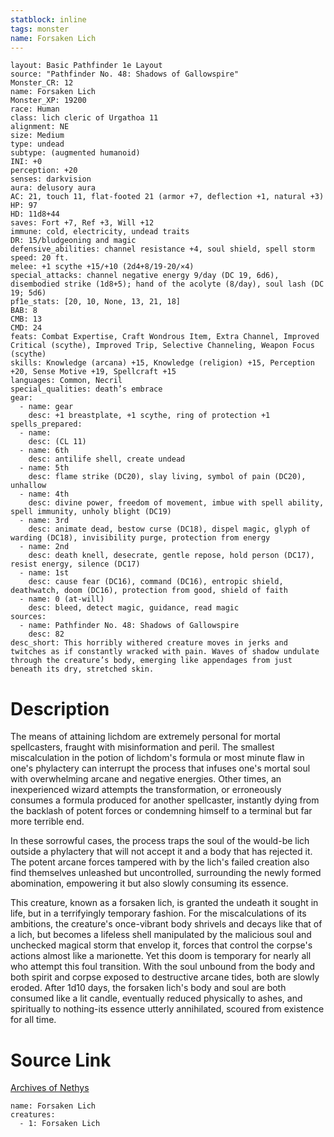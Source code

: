 ```yaml
---
statblock: inline
tags: monster
name: Forsaken Lich
---
```

```statblock
layout: Basic Pathfinder 1e Layout
source: "Pathfinder No. 48: Shadows of Gallowspire"
Monster_CR: 12
name: Forsaken Lich
Monster_XP: 19200
race: Human
class: lich cleric of Urgathoa 11
alignment: NE
size: Medium
type: undead
subtype: (augmented humanoid)
INI: +0
perception: +20
senses: darkvision
aura: delusory aura
AC: 21, touch 11, flat-footed 21 (armor +7, deflection +1, natural +3)
HP: 97
HD: 11d8+44
saves: Fort +7, Ref +3, Will +12
immune: cold, electricity, undead traits
DR: 15/bludgeoning and magic
defensive_abilities: channel resistance +4, soul shield, spell storm
speed: 20 ft.
melee: +1 scythe +15/+10 (2d4+8/19-20/×4)
special_attacks: channel negative energy 9/day (DC 19, 6d6), disembodied strike (1d8+5); hand of the acolyte (8/day), soul lash (DC 19; 5d6)
pf1e_stats: [20, 10, None, 13, 21, 18]
BAB: 8
CMB: 13
CMD: 24
feats: Combat Expertise, Craft Wondrous Item, Extra Channel, Improved Critical (scythe), Improved Trip, Selective Channeling, Weapon Focus (scythe)
skills: Knowledge (arcana) +15, Knowledge (religion) +15, Perception +20, Sense Motive +19, Spellcraft +15
languages: Common, Necril
special_qualities: death’s embrace
gear:
  - name: gear
    desc: +1 breastplate, +1 scythe, ring of protection +1
spells_prepared:
  - name:
    desc: (CL 11)
  - name: 6th
    desc: antilife shell, create undead
  - name: 5th
    desc: flame strike (DC20), slay living, symbol of pain (DC20), unhallow
  - name: 4th
    desc: divine power, freedom of movement, imbue with spell ability, spell immunity, unholy blight (DC19)
  - name: 3rd
    desc: animate dead, bestow curse (DC18), dispel magic, glyph of warding (DC18), invisibility purge, protection from energy
  - name: 2nd
    desc: death knell, desecrate, gentle repose, hold person (DC17), resist energy, silence (DC17)
  - name: 1st
    desc: cause fear (DC16), command (DC16), entropic shield, deathwatch, doom (DC16), protection from good, shield of faith
  - name: 0 (at-will)
    desc: bleed, detect magic, guidance, read magic
sources:
  - name: Pathfinder No. 48: Shadows of Gallowspire
    desc: 82
desc_short: This horribly withered creature moves in jerks and twitches as if constantly wracked with pain. Waves of shadow undulate through the creature’s body, emerging like appendages from just beneath its dry, stretched skin.
```
# Description
The means of attaining lichdom are extremely personal for mortal spellcasters, fraught with misinformation and peril. The smallest miscalculation in the potion of lichdom's formula or most minute flaw in one's phylactery can interrupt the process that infuses one's mortal soul with overwhelming arcane and negative energies. Other times, an inexperienced wizard attempts the transformation, or erroneously consumes a formula produced for another spellcaster, instantly dying from the backlash of potent forces or condemning himself to a terminal but far more terrible end.

In these sorrowful cases, the process traps the soul of the would-be lich outside a phylactery that will not accept it and a body that has rejected it. The potent arcane forces tampered with by the lich's failed creation also find themselves unleashed but uncontrolled, surrounding the newly formed abomination, empowering it but also slowly consuming its essence.

This creature, known as a forsaken lich, is granted the undeath it sought in life, but in a terrifyingly temporary fashion. For the miscalculations of its ambitions, the creature's once-vibrant body shrivels and decays like that of a lich, but becomes a lifeless shell manipulated by the malicious soul and unchecked magical storm that envelop it, forces that control the corpse's actions almost like a marionette. Yet this doom is temporary for nearly all who attempt this foul transition. With the soul unbound from the body and both spirit and corpse exposed to destructive arcane tides, both are slowly eroded. After 1d10 days, the forsaken lich's body and soul are both consumed like a lit candle, eventually reduced physically to ashes, and spiritually to nothing-its essence utterly annihilated, scoured from existence for all time.
# Source Link
[Archives of Nethys](https://aonprd.com/MonsterDisplay.aspx?ItemName=Forsaken%20Lich)
```encounter-table
name: Forsaken Lich
creatures:
  - 1: Forsaken Lich
```
